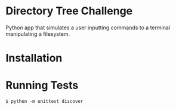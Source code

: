 # Directory Tree Challenge

Python app that simulates a user inputting commands to a terminal manipulating a filesystem.

# Installation

# Running Tests
```
$ python -m unittest discover
```